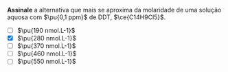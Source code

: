 **Assinale** a alternativa que mais se aproxima da molaridade de uma solução aquosa com $\pu{0,1 ppm}$ de DDT, $\ce{C14H9Cl5}$. 

- [ ] $\pu{190 nmol.L-1}$
- [x] $\pu{280 nmol.L-1}$
- [ ] $\pu{370 nmol.L-1}$
- [ ] $\pu{460 nmol.L-1}$
- [ ] $\pu{550 nmol.L-1}$
